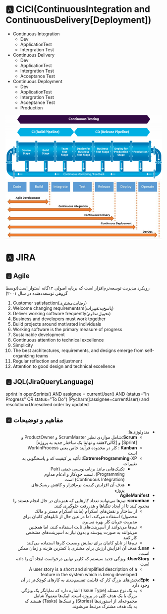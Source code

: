 # 🅰️ CICI(ContinuousIntegration and ContinuousDelivery[Deployment])

- Continuous Integration
    - Dev
    - ApplicationTest
    - Intergration Test
- Continuous Delivery
    - Dev
    - ApplicationTest
    - Intergration Test
    - Acceptance Test
- Continuous Deployment
    - Dev
    - ApplicationTest
    - Intergration Test
    - Acceptance Test
    - Production

![CICD3.png](./_srcFiles/Images/CICD3.png "CICD3.png")
![CICD2.jpg](./_srcFiles/Images/CICD2.jpg "CICD2.jpg")

# 🅰️ JIRA

## 🅱️ Agile

رویکرد مدیریت توسعه‌نرم‌افزار است که برپایه اصولی ۱۲گانه استوار است(توسط گروهی توسعه‌دهنده در سال ۲۰۰۱)

1. Customer satisfaction(رضایت‌مشتری)
2. Welcome changing requirementsm(پاسخ‌به‌تغییرات)
3. Deliver working software frequently(تحویل‌مداوم)
4. Business and developers must work together
5. Build projects around motivated individuals
6. Working software is the primary measure of progress
7. Sustainable development
8. Continuous attention to technical excellence
9. Simplicity
10. The best architectures, requirements, and designs emerge from self-organizing teams
11. Regular reflection and adjustment
12. Attention to good design and technical excellence

## 🅱️ JQL(JiraQueryLanguage)

sprint in openSprints() AND assignee = currentUser() AND (status="In Progress" OR status="To Do")
[Pycharm]:assignee=currentUser() and resolution=Unresolved order by updated

## 🅱️ مفاهیم و توضیحات

<div dir="rtl">

- متدولوژی‌ها:
    - **Scrum**:شامل مواردی نظیر ScrumMaster و ProductOwner و [Sprint] و [2الی۳هفته و نهایتا یک ساختار جدید به پروژه]
    - **Kanban** : کار در محدوده فرآیند خاص یعنی WorkInProcess است
    - **ExtremeProgramming**-XP: تأکید بر کیفیت کد و پاسخگویی به تغییرات
        - تکنیک‌هایی مانند برنامه‌نویسی جفتی (Pair Programming)، تست خودکار و ادغام مداوم (Continuous Integration) است
        - هدف آن افزایش کیفیت نرم‌افزار و کاهش ریسک‌های پروژه
- **AgileManifest**
- **scrumban**: تیم‌ها می‌توانند تعداد کارهایی که همزمان در حال انجام هستند را محدود کنند تا از ایجاد تنگناها و هدررفت جلوگیری کنند.
    - از ساختار و نقش‌های اسکرام (مانند اسکرام مستر و مالک محصول) استفاده می‌کند، اما در عین حال از تابلوهای کانبان برای مدیریت جریان کار بهره می‌برد.
    - تیم‌ها می‌توانند از اسپرینت‌های ثابت استفاده کنند، اما همچنین می‌توانند به صورت پیوسته و بدون نیاز به اسپرینت‌های مشخص کار کنند
    - تیم‌ها از تابلو کانبان برای نمایش وضعیت کارها استفاده می‌کنند
- **Lean**: هدف آن افزایش ارزش برای مشتری با کمترین هزینه و زمان ممکن است.
- **UserStory**: ویژگی جدید سیستم که کاربر نهایی درخواست ایجاد آن را داده است
    - A user story is a short and simplified description of a feature in the system which is being developed
- **Epic**:بخش‌های بزرگ کار که قابلیت تقسیم‌بندی به کارهای کوچک‌تر در آن وجود دارد
    - به یک نوع مسئله (Issue Type) اشاره دارد که نمایانگر یک ویژگی بزرگ یا یک هدف کلی در پروژه است. اپیک‌ها معمولاً شامل مجموعه‌ای از استوری‌ها (Stories) و تسک‌ها (Tasks) هستند که به یک هدف مشترک مرتبط می‌شوند.

</div>
